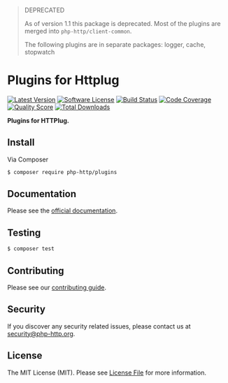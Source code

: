 > DEPRECATED
>
> As of version 1.1 this package is deprecated. Most of the plugins are merged into `php-http/client-common`.
>
> The following plugins are in separate packages: logger, cache, stopwatch

# Plugins for Httplug

[![Latest Version](https://img.shields.io/github/release/php-http/plugins.svg?style=flat-square)](https://github.com/php-http/plugins/releases)
[![Software License](https://img.shields.io/badge/license-MIT-brightgreen.svg?style=flat-square)](LICENSE)
[![Build Status](https://img.shields.io/travis/php-http/plugins.svg?style=flat-square)](https://travis-ci.org/php-http/plugins)
[![Code Coverage](https://img.shields.io/scrutinizer/coverage/g/php-http/plugins.svg?style=flat-square)](https://scrutinizer-ci.com/g/php-http/plugins)
[![Quality Score](https://img.shields.io/scrutinizer/g/php-http/plugins.svg?style=flat-square)](https://scrutinizer-ci.com/g/php-http/plugins)
[![Total Downloads](https://img.shields.io/packagist/dt/php-http/plugins.svg?style=flat-square)](https://packagist.org/packages/php-http/plugins)

**Plugins for HTTPlug.**


## Install

Via Composer

``` bash
$ composer require php-http/plugins
```


## Documentation

Please see the [official documentation](http://docs.php-http.org/en/latest/plugins/index.html).


## Testing

``` bash
$ composer test
```


## Contributing

Please see our [contributing guide](http://docs.php-http.org/en/latest/development/contributing.html).


## Security

If you discover any security related issues, please contact us at [security@php-http.org](mailto:security@php-http.org).


## License

The MIT License (MIT). Please see [License File](LICENSE) for more information.
